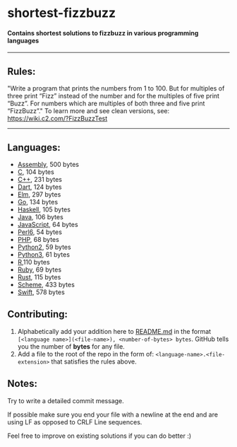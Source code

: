 # shortest-fizzbuzz
#### Contains shortest solutions to fizzbuzz in various programming languages

** **

## Rules:
"Write a program that prints the numbers from 1 to 100. But for multiples of three print “Fizz” instead of the number and for the multiples of five print “Buzz”. For numbers which are multiples of both three and five print “FizzBuzz”."
To learn more and see clean versions, see: https://wiki.c2.com/?FizzBuzzTest

** **

## Languages:
- [Assembly](Assembly.s), 500 bytes
- [C](C.c), 104 bytes
- [C++](C++.cpp), 231 bytes
- [Dart](Dart.dart), 124 bytes
- [Elm](Elm.elm), 297 bytes
- [Go](Go.go), 134 bytes
- [Haskell](Haskell.hs), 105 bytes
- [Java](Java.java), 106 bytes
- [JavaScript](JavaScript.js), 64 bytes
- [Perl6](Perl6.pl), 54 bytes
- [PHP](PHP.php), 68 bytes
- [Python2](Python2.py), 59 bytes
- [Python3](Python3.py), 61 bytes
- [R](R.R),110 bytes
- [Ruby](Ruby.rb), 69 bytes
- [Rust](Rust.rs), 115 bytes
- [Scheme](Scheme.scm), 433 bytes
- [Swift](Swift.swift), 578 bytes

## Contributing:
1. Alphabetically add your addition here to [README.md](README.md) in the format `[<language name>](<file-name>), <number-of-bytes> bytes`. GitHub tells you the number of **bytes** for any file. 
2. Add a file to the root of the repo in the form of: `<language-name>.<file-extension>` that satisfies the rules above. 

## Notes:
Try to write a detailed commit message.

If possible make sure you end your file with a newline at the end and are using LF as opposed to CRLF Line sequences.

Feel free to improve on existing solutions if you can do better :)
